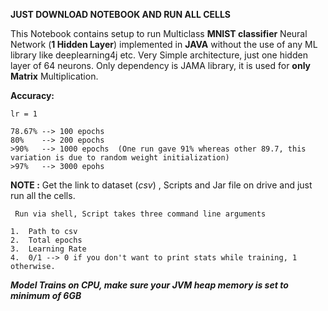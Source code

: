 **JUST DOWNLOAD NOTEBOOK AND RUN ALL CELLS**

This Notebook contains setup to run Multiclass **MNIST classifier** Neural Network (**1 Hidden Layer**) implemented in **JAVA** without the use of any ML library like deeplearning4j etc. Very Simple architecture, just one hidden layer of 64 neurons.
Only dependency is JAMA library, it is used for **only Matrix** Multiplication.


**Accuracy:**
```
lr = 1

78.67% --> 100 epochs
80%    --> 200 epochs
>90%   --> 1000 epochs  (One run gave 91% whereas other 89.7, this variation is due to random weight initialization)
>97%   --> 3000 epohs
```


**NOTE :**
Get the link to dataset (*csv*) , Scripts and Jar file on drive and just run all the cells.

```
 Run via shell, Script takes three command line arguments

1.  Path to csv
2.  Total epochs
3.  Learning Rate
4.  0/1 --> 0 if you don't want to print stats while training, 1 otherwise.

```

***Model Trains on CPU, make sure your **JVM heap memory** is set to minimum of 6GB***